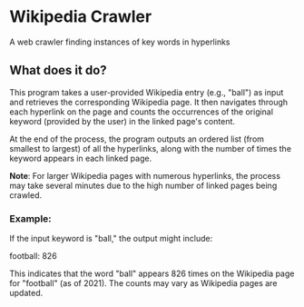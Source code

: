 # Wikipedia Crawler
 A web crawler finding instances of key words in hyperlinks

## What does it do?
This program takes a user-provided Wikipedia entry (e.g., "ball") as input and retrieves the corresponding Wikipedia page. It then navigates through each hyperlink on the page and counts the occurrences of the original keyword (provided by the user) in the linked page's content.

At the end of the process, the program outputs an ordered list (from smallest to largest) of all the hyperlinks, along with the number of times the keyword appears in each linked page.

**Note**: For larger Wikipedia pages with numerous hyperlinks, the process may take several minutes due to the high number of linked pages being crawled.

### Example:
If the input keyword is "ball," the output might include:

football: 826

This indicates that the word "ball" appears 826 times on the Wikipedia page for "football" (as of 2021). The counts may vary as Wikipedia pages are updated.
